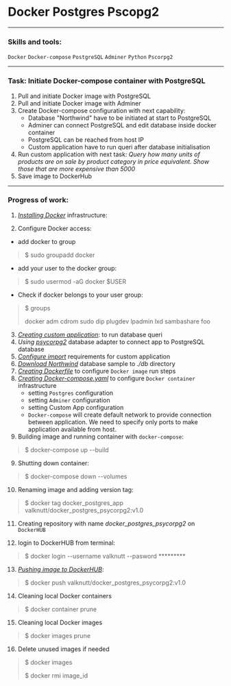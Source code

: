 # Docker Postgres Pscopg2

---
### Skills and tools:
`Docker` `Docker-compose` `PostgreSQL` `Adminer` `Python` `Pscorpg2`

---
### Task: Initiate Docker-compose container with PostgreSQL 

1. Pull and initiate Docker image with PostgreSQL
2. Pull and initiate Docker image with Adminer
3. Create Docker-compose configuration with next capability:
   * Database "Northwind" have to be initiated at start to PostgreSQL
   * Adminer can connect PostgreSQL and edit database inside docker container
   * PostgreSQL can be reached from host IP
   * Custom application have to run queri after database initialisation
4. Run custom application with next task:
 *Query how many units of products are on sale by product category in price equivalent. 
Show those that are more expensive than 5000*
5. Save image to DockerHub
---
### Progress of work:

1. [*Installing Docker*][1] infrastructure:

2. Configure Docker access:
 * add docker to group
 > $ sudo groupadd docker 

 * add your user to the docker group:
 > $ sudo usermod -aG docker $USER

 * Check if docker belongs to your user group:
 >  $ groups
 > 
 >   docker adm cdrom sudo dip plugdev lpadmin lxd sambashare foo

3. [*Creating custom application*][2]: to run database queri
4. *Using* [*psycorpg2*][3] database adapter to connect app to PostgreSQL database
5. [*Configure import*][4] requirements for custom application
6. [*Download Northwind*][5] database sample to *./db* directory 
7. [*Creating Dockerfile*][6] to configure `Docker image` run steps
8. [*Creating Docker-compose.yaml*][7] to configure `Docker container` infrastructure
    * setting `Postgres` configuration
    * setting `Adminer` configuration 
    * setting Custom App configuration
    * `Docker-compose` will create default network to provide connection between application.
   We need to specify only ports to make application available from host.
9. Building image and running container with `docker-compose`:
 > $ docker-compose up --build

9. Shutting down container:
 > $ docker-compose down --volumes

10. Renaming image and adding version tag:
 > $ docker tag docker_postgres_app valknutt/docker_postgres_psycorpg2:v1.0

11. Creating repository with name *docker_postgres_psycorpg2* on `DockerHUB`

12. login to DockerHUB from terminal:
 > $ docker login --username valknutt --pasword *********

13. [*Pushing image to DockerHUB*][8]:
 > $ docker push valknutt/docker_postgres_psycorpg2:v1.0

14. Cleaning local Docker containers
 > $ docker container prune

15. Cleaning local Docker images
 > $ docker images prune

16. Delete unused images if needed
 > $ docker images
 >
 > $ docker rmi image_id 


[1]:https://docs.docker.com/engine/install/ubuntu/
[2]:https://github.com/Amboss/docker_postgres_python/blob/master/app/main.py
[3]:https://www.psycopg.org/docs/
[4]:https://github.com/Amboss/docker_postgres_python/blob/master/app/requirements.txt
[5]:https://github.com/yugabyte/yugabyte-db/blob/master/sample/northwind_data.sql
[6]:https://github.com/Amboss/docker_postgres_python/blob/master/Dockerfile
[7]:https://github.com/Amboss/docker_postgres_python/blob/master/docker-compose.yaml
[8]:https://hub.docker.com/repository/docker/valknutt/docker_postgres_psycopg2

